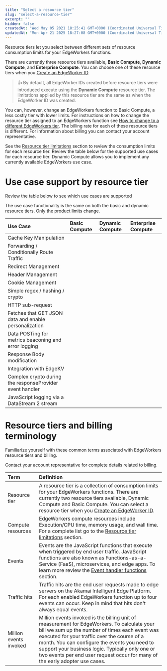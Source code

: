 ```yaml
---
title: "Select a resource tier"
slug: "select-a-resource-tier"
excerpt: ""
hidden: false
createdAt: "Wed May 05 2021 18:25:41 GMT+0000 (Coordinated Universal Time)"
updatedAt: "Mon Apr 21 2025 18:27:08 GMT+0000 (Coordinated Universal Time)"
---
```

Resource tiers let you select between different sets of resource consumption limits for your EdgeWorkers functions.

There are currently three resource tiers available, **Basic Compute**, **Dynamic Compute**, and **Enterprise Compute**.  You can choose one of these resource tiers when you [Create an EdgeWorker ID](create-an-edgeworker-id.md).

> 👍 By default, all EdgeWorker IDs created before resource tiers were introduced execute using the **Dynamic Compute** resource tier. The limitations applied by this resource tier are the same as when the EdgeWorker ID was created.

You can, however, change an EdgeWorkers function to Basic Compute, a less costly tier with lower limits. For instructions on how to change the resource tier assigned to an EdgeWorkers function see [How to change to a different EdgeWorkers tier](change-resource-tier.md). The billing rate for each of these resource tiers is different. For information about billing you can contact your <Markdown src="../../snippets/COMPANY_NICKNAME.mdx" /> account representative.

See the [Resource tier limitations](resource-tier-limitations.md) section to review the consumption limits for each resource tier. Review the table below for the supported use cases for each resource tier. Dynamic Compute allows you to implement any currently available EdgeWorkers use case.

# Use case support by resource tier

Review the table below to see which use cases are supported 

 The use case functionality is the same on both the basic and dynamic resource tiers. Only the product limits change.

| Use Case                                                 | Basic Compute  | Dynamic Compute | Enterprise Compute |
| :------------------------------------------------------- | :------------- | :-------------- | :----------------- |
| Cache Key Manipulation                                   | <Markdown src="../../snippets/CHAR_CHECK.mdx" /> | <Markdown src="../../snippets/CHAR_CHECK.mdx" />  | <Markdown src="../../snippets/CHAR_CHECK.mdx" />     |
| Forwarding / Conditionally Route Traffic                 | <Markdown src="../../snippets/CHAR_CHECK.mdx" /> | <Markdown src="../../snippets/CHAR_CHECK.mdx" />  | <Markdown src="../../snippets/CHAR_CHECK.mdx" />     |
| Redirect Management                                      | <Markdown src="../../snippets/CHAR_CHECK.mdx" /> | <Markdown src="../../snippets/CHAR_CHECK.mdx" />  | <Markdown src="../../snippets/CHAR_CHECK.mdx" />     |
| Header Management                                        | <Markdown src="../../snippets/CHAR_CHECK.mdx" /> | <Markdown src="../../snippets/CHAR_CHECK.mdx" />  | <Markdown src="../../snippets/CHAR_CHECK.mdx" />     |
| Cookie Management                                        | <Markdown src="../../snippets/CHAR_CHECK.mdx" /> | <Markdown src="../../snippets/CHAR_CHECK.mdx" />  | <Markdown src="../../snippets/CHAR_CHECK.mdx" />     |
| Simple regex / hashing / crypto                          | <Markdown src="../../snippets/CHAR_CHECK.mdx" /> | <Markdown src="../../snippets/CHAR_CHECK.mdx" />  | <Markdown src="../../snippets/CHAR_CHECK.mdx" />     |
| HTTP sub-request                                         | <Markdown src="../../snippets/CHAR_CHECK.mdx" /> | <Markdown src="../../snippets/CHAR_CHECK.mdx" />  | <Markdown src="../../snippets/CHAR_CHECK.mdx" />     |
| Fetches that GET JSON data and enable personalization    | <Markdown src="../../snippets/CHAR_CHECK.mdx" /> | <Markdown src="../../snippets/CHAR_CHECK.mdx" />  | <Markdown src="../../snippets/CHAR_CHECK.mdx" />     |
| Data POSTing for metrics beaconing and error logging     | <Markdown src="../../snippets/CHAR_CHECK.mdx" /> | <Markdown src="../../snippets/CHAR_CHECK.mdx" />  | <Markdown src="../../snippets/CHAR_CHECK.mdx" />     |
| Response Body modification                               |                | <Markdown src="../../snippets/CHAR_CHECK.mdx" />  | <Markdown src="../../snippets/CHAR_CHECK.mdx" />     |
| Integration with EdgeKV                                  | <Markdown src="../../snippets/CHAR_CHECK.mdx" /> | <Markdown src="../../snippets/CHAR_CHECK.mdx" />  | <Markdown src="../../snippets/CHAR_CHECK.mdx" />     |
| Complex crypto during the responseProvider event handler |                | <Markdown src="../../snippets/CHAR_CHECK.mdx" />  | <Markdown src="../../snippets/CHAR_CHECK.mdx" />     |
| JavaScript logging via a DataStream 2 stream             | <Markdown src="../../snippets/CHAR_CHECK.mdx" /> | <Markdown src="../../snippets/CHAR_CHECK.mdx" />  | <Markdown src="../../snippets/CHAR_CHECK.mdx" />     |

# Resource tiers and billing terminology

Familiarize yourself with these common terms associated with EdgeWorkers resource tiers and billing.

Contact your <Markdown src="../../snippets/COMPANY_NICKNAME.mdx" /> account representative for complete details related to billing.

| Term                   | Definition                                                                                                                                                                                                                                                                                                                                                                      |
| :--------------------- | :------------------------------------------------------------------------------------------------------------------------------------------------------------------------------------------------------------------------------------------------------------------------------------------------------------------------------------------------------------------------------ |
| Resource tier          | A resource tier is a collection of consumption limits for your EdgeWorkers functions. There are currently two resource tiers available, Dynamic Compute and Basic Compute. You can select a resource tier when you [Create an EdgeWorker ID](create-an-edgeworker-id.md).                                                                                                      |
| Compute resources      | EdgeWorkers compute resources include Execution/CPU time, memory usage, and wall time. For a complete list go to the [Resource tier limitations](resource-tier-limitations.md) section.                                                                                                                                                                                        |
| Events                 | Events are the JavaScript functions that execute when triggered by end user traffic. JavaScript functions are also known as Functions-as-a-Service (FaaS), microservices, and edge apps. To learn more review the [Event handler functions](event-handler-functions.md) section.                                                                                               |
| Traffic hits           | Traffic hits are the end user requests made to edge servers on the Akamai Intelligent Edge Platform. For each enabled EdgeWorkers function up to four events can occur. Keep in mind that hits don't always equal events.                                                                                                                                                       |
| Million events invoked | Million events invoked is the billing unit of measurement for EdgeWorkers. To calculate your bill we sum up the number of times each event was executed for your traffic over the course of a month. You can configure the events you need to support your business logic. Typically only one or two events per end user request occur for many of the early adopter use cases. |

